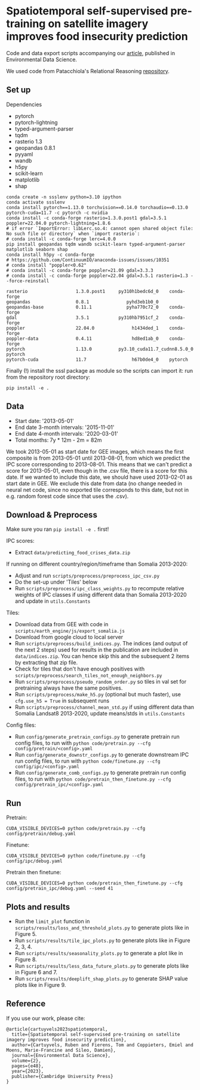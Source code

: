 # Spatiotemporal self-supervised pre-training on satellite imagery improves food insecurity prediction

Code and data export scripts accompanying our [article](https://www.cambridge.org/core/journals/environmental-data-science/article/spatiotemporal-selfsupervised-pretraining-on-satellite-imagery-improves-food-insecurity-prediction/47FDCFF96FF9A99D31548C1539D506A5), published in Environmental Data Science.

We used code from Patacchiola's Relational Reasoning [repository](https://github.com/mpatacchiola/self-supervised-relational-reasoning).

## Set up

Dependencies
- pytorch
- pytorch-lightning
- typed-argument-parser
- tqdm
- rasterio 1.3
- geopandas 0.8.1
- pyyaml
- wandb
- h5py
- scikit-learn
- matplotlib
- shap

```
conda create -n ssslenv python=3.10 ipython
conda activate ssslenv
conda install pytorch==1.13.0 torchvision==0.14.0 torchaudio==0.13.0 pytorch-cuda=11.7 -c pytorch -c nvidia
conda install -c conda-forge rasterio=1.3.0.post1 gdal=3.5.1 poppler=22.04.0 pytorch-lightning=1.8.6
# if error `ImportError: libLerc.so.4: cannot open shared object file: No such file or directory` when `import rasterio`:
# conda install -c conda-forge lerc=4.0.0
pip install geopandas tqdm wandb scikit-learn typed-argument-parser matplotlib seaborn shap
conda install h5py -c conda-forge
# https://github.com/ContinuumIO/anaconda-issues/issues/10351
# conda install "poppler<0.62"
# conda install -c conda-forge poppler=21.09 gdal=3.3.3
# conda install -c conda-forge poppler=22.04 gdal=3.5.1 rasterio=1.3 --force-reinstall
```
```
rasterio                  1.3.0.post1     py310h1bedc6d_0    conda-forge
geopandas                 0.8.1              pyhd3eb1b0_0  
geopandas-base            0.11.1             pyha770c72_0    conda-forge
gdal                      3.5.1           py310hb7951cf_2    conda-forge
poppler                   22.04.0              h1434ded_1    conda-forge
poppler-data              0.4.11               hd8ed1ab_0    conda-forge
pytorch                   1.13.0          py3.10_cuda11.7_cudnn8.5.0_0    pytorch
pytorch-cuda              11.7                 h67b0de4_0    pytorch
```

Finally (!) install the sssl package as module so the scripts can import it: 
run from the repository root directory:
```
pip install -e .
```

## Data

- Start date: '2013-05-01'
- End date 3-month intervals: '2015-11-01'
- End date 4-month intervals: '2020-03-01'
- Total months: 7y * 12m - 2m = 82m


We took 2013-05-01 as start date for GEE images, which means the first composite is from 2013-05-01 until 2013-08-01,
from which we predict the IPC score corresponding to 2013-08-01.
This means that we can't predict a score for 2013-05-01, even though in the .csv file, there is a score for this date.
If we wanted to include this date, we should have used 2013-02-01 as start date in GEE.
We exclude this date from data (no change needed in neural net code, since no exported tile corresponds to this date,
but not in e.g. random forest code since that uses the .csv).

## Download & Preprocess

Make sure you ran `pip install -e .` first!

IPC scores:
- Extract `data/predicting_food_crises_data.zip`

If running on different country/region/timeframe than Somalia 2013-2020:
- Adjust and run `scripts/preprocess/preprocess_ipc_csv.py`
- Do the set-up under 'Tiles' below
- Run `scripts/preprocess/ipc_class_weights.py` to recompute relative weights of IPC classes 
if using different data than Somalia 2013-2020 and update in `utils.Constants`

Tiles:
- Download data from GEE with code in `scripts/earth_engine/js/export_somalia.js`
- Download from google cloud to local server
- Run `scripts/preprocess/build_indices.py`. The indices (and output of the next 2 steps)
used for results in the publication are included in `data/indices.zip`. You can
hence skip this and the subsequent 2 items by extracting that zip file.
- Check for tiles that don't have enough positives with `scripts/preprocess/search_tiles_not_enough_neighbors.py`
- Run `scripts/preprocess/pseudo_random_order.py` so tiles in val set for pretraining always have
the same positives.
- Run `scripts/preprocess/make_h5.py` (optional but much faster), use `cfg.use_h5 = True` in subsequent runs
- Run `scripts/preprocess/channel_mean_std.py` if using different data than Somalia Landsat8 2013-2020, update means/stds in `utils.Constants`

Config files:
- Run `config/generate_pretrain_configs.py` to generate pretrain run config files, to run with `python code/pretrain.py --cfg config/pretrain/<config>.yaml`
- Run `config/generate_downstr_configs.py` to generate downstream IPC run config files, to run with `python code/finetune.py --cfg config/ipc/<config>.yaml`
- Run `config/generate_comb_configs.py` to generate pretrain run config files, to run with `python code/pretrain_then_finetune.py --cfg config/pretrain_ipc/<config>.yaml`


## Run

Pretrain:
```
CUDA_VISIBLE_DEVICES=0 python code/pretrain.py --cfg config/pretrain/debug.yaml
```

Finetune:
```
CUDA_VISIBLE_DEVICES=0 python code/finetune.py --cfg config/ipc/debug.yaml
```

Pretrain then finetune:
```
CUDA_VISIBLE_DEVICES=0 python code/pretrain_then_finetune.py --cfg config/pretrain_ipc/debug.yaml --seed 41
```

## Plots and results

- Run the `limit_plot` function in `scripts/results/loss_and_threshold_plots.py` to generate plots like in Figure 5.
- Run `scripts/results/tile_ipc_plots.py` to generate plots like in Figure 2, 3, 4.
- Run `scripts/results/seasonality_plots.py` to generate a plot like in Figure 8.
- Run `scripts/results/less_data_future_plots.py` to generate plots like in Figure 6 and 7.
- Run `scripts/results/deeplift_shap_plots.py` to generate SHAP value plots like in Figure 9.

## Reference

If you use our work, please cite:
```
@article{cartuyvels2023spatiotemporal,
  title={Spatiotemporal self-supervised pre-training on satellite imagery improves food insecurity prediction},
  author={Cartuyvels, Ruben and Fierens, Tom and Coppieters, Emiel and Moens, Marie-Francine and Sileo, Damien},
  journal={Environmental Data Science},
  volume={2},
  pages={e48},
  year={2023},
  publisher={Cambridge University Press}
}
```
